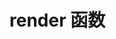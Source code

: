 <!--
 * @Author: SilvesterChiao
 * @Date: 2020-05-29 11:22:43
 * @LastEditors: SilvesterChiao
 * @LastEditTime: 2020-05-29 11:23:39
-->

# render 函数
